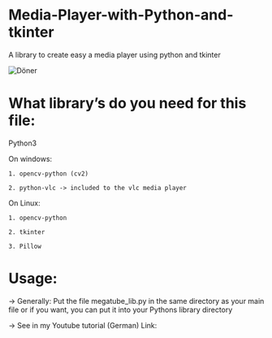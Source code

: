 # Media-Player-with-Python-and-tkinter
A library to create easy a media player using python and tkinter

![Döner](https://user-images.githubusercontent.com/85356627/120882737-f68ddf00-c5d9-11eb-9b28-64b17b779aa6.PNG)

# What library’s do you need for this file:
  Python3
  
  On windows:
  
    1. opencv-python (cv2)
    
    2. python-vlc -> included to the vlc media player
    
  On Linux:
  
    1. opencv-python
    
    2. tkinter
    
    3. Pillow

# Usage:

  -> Generally:
     Put the file megatube_lib.py in the same directory as your main file or if you want, you can put it into your Pythons library 
         directory
     
  -> See in my Youtube tutorial (German) Link:




